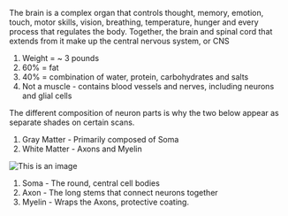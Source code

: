 The brain is a complex organ that controls thought, memory, emotion, touch, motor skills, vision, breathing, temperature, hunger and every process that regulates the body. Together, the brain and spinal cord that extends from it make up the central nervous system, or CNS

1. Weight = ~ 3 pounds
2. 60% = fat
3. 40% = combination of water, protein, carbohydrates and salts
4. Not a muscle - contains blood vessels and nerves, including neurons and glial cells

The different composition of neuron parts is why the two below appear as separate shades on certain scans.

1.   Gray Matter - Primarily composed of Soma
2.   White Matter - Axons and Myelin

![This is an image](neuron_anatomy.jpeg)

1.   Soma - The round, central cell bodies
2.   Axon - The long stems that connect neurons together
3.   Myelin - Wraps the Axons, protective coating.
